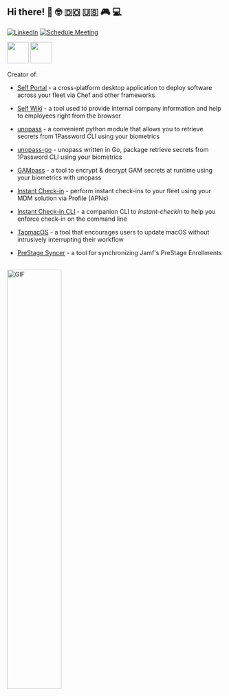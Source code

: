 
## Hi there! 👋 :nerd_face: :dominican_republic: :us: :video_game: :computer:

[![LinkedIn](https://img.shields.io/badge/-Linkedin-0077B5?style=for-the-badge&logo=linkedin&logoColor=white)](https://www.linkedin.com/in/amadotejada) [![Schedule Meeting](https://img.shields.io/badge/-schedule_meeting-success?style=for-the-badge&logo=gcal)](https://calendly.com/amadotejada)

<img src="https://cdn.jsdelivr.net/npm/programming-languages-logos/src/python/python.png" height="50"> <img src="https://cdn.jsdelivr.net/npm/programming-languages-logos/src/go-old/go-old.png" height="50">


Creator of:
- [Self Portal](https://github.com/amadotejada/self-portal) - a cross-platform desktop application to deploy software across your fleet via Chef and other frameworks

- [Self Wiki](https://github.com/amadotejada/self-wiki) - a tool used to provide internal company information and help to employees right from the browser

- [unopass](https://github.com/amadotejada/unopass) - a convenient python module that allows you to retrieve secrets from 1Password CLI using your biometrics

- [unopass-go](https://github.com/amadotejada/unopass-go) - unopass written in Go, package retrieve secrets from 1Password CLI using your biometrics

- [GAMpass](https://github.com/amadotejada/GAMpass) - a tool to encrypt & decrypt GAM secrets at runtime using your biometrics with unopass

- [Instant Check-in](https://github.com/amadotejada/instant-checkin) - perform instant check-ins to your fleet using your MDM solution via Profile (APNs)

- [Instant Check-in CLI](https://github.com/amadotejada/instant-checkin-cli) - a companion CLI to *instant-checkin* to help you enforce check-in on the command line

- [TapmacOS](https://github.com/amadotejada/TapmacOS) - a tool that encourages users to update macOS without intrusively interrupting their workflow 

- [PreStage Syncer](https://github.com/amadotejada/jamf_prestage_syncer) - a tool for synchronizing Jamf's PreStage Enrollments
<br/>

<img alt="GIF" src="https://media.giphy.com/media/13HgwGsXF0aiGY/giphy.gif" width="50%" height="50%"/>
